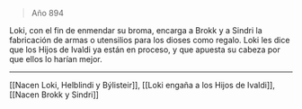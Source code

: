 > Año 894

Loki, con el fin de enmendar su broma, encarga a Brokk y a Sindri la fabricación de armas o utensilios para los dioses como regalo. Loki les dice que los Hijos de Ivaldi ya están en proceso, y que apuesta su cabeza por que ellos lo harían mejor.

---

[[Nacen Loki, Helblindi y Býlisteir]], [[Loki engaña a los Hijos de Ivaldi]], [[Nacen Brokk y Sindri]]